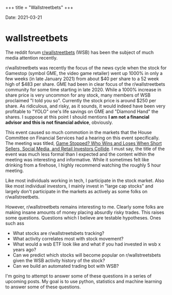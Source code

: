 +++
title = "Wallstreetbets"
+++

Date: 2021-03-21

# wallstreetbets

The reddit forum [r/wallstreetbets](https://www.reddit.com/r/wallstreetbets/) (WSB) has been the subject of much media
attention recently.

r/wallstreetbets was recently the focus of the news cycle when the stock for Gamestop (symbol GME, the video game
retailer) went up 1000% in only a few weeks (in late January 2021) from about $40 per share to a 52 week high of $483
per share. GME had been in clear focus of the r/wallstreetbets community for some time starting in late 2020. While a
1000% increase in share price is very uncommon for any stock, many members of WSB proclaimed "I told you so". Currently
the stock price is around $250 per share. As ridiculous, and risky, as it sounds, it would indeed have been very
profitable to "YOLO" one's life savings on GME and "Diamond Hand" the shares. I suppose at this point I should mentions
**I am not a financial advisor and this is not financial advice**, obviously.

This event caused so much commotion in the markets that the House Committee on Financial Services had a hearing on this
event specifically. The meeting was titled,
[Game Stopped? Who Wins and Loses When Short Sellers, Social Media, and Retail Investors Collide](https://www.youtube.com/watch?v=RfEuNHVPc_k).
I must say, the title of the event was much less formal than I expected and the content within the meeting was
interesting and informative. While it sometimes felt like drinking from a firehose, I highly recommend watching the
roughly 5 hour meeting.

Like most individuals working in tech, I participate in the stock market. Also like most individual investors, I mainly
invest in "large cap stocks" and largely don't participate in the markets as actively as some folks on r/wallstreetbets.

However, r/wallstreetbets remains interesting to me. Clearly some folks are making insane amounts of money placing
absurdly risky trades. This raises some questions. Questions which I believe are testable hypotheses. Ones such ass

* What stocks are r/wallstreetsbets tracking?
* What activity correlates most with stock movement?
* What would a wsb ETF look like and what if you had invested in wsb x years ago?
* Can we predict which stocks will become popular on r/wallstreetsbets given the WSB activity history of the stock?
* Can we build an automated trading bot with WSB?

I'm going to attempt to answer some of these questions in a series of upcoming posts. My goal is to use python,
statistics and machine learning to answer some of these questions.
